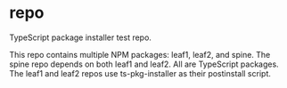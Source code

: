 repo
====

TypeScript package installer test repo.

This repo contains multiple NPM packages: leaf1, leaf2, and spine.  The spine repo depends on both leaf1 and leaf2.
All are TypeScript packages.  The leaf1 and leaf2 repos use ts-pkg-installer as their postinstall script.
